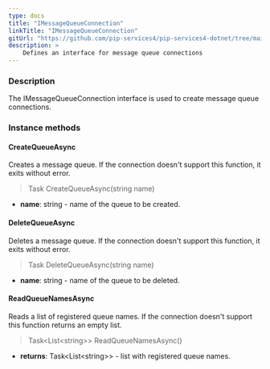 ```yaml
---
type: docs
title: "IMessageQueueConnection"
linkTitle: "IMessageQueueConnection"
gitUrl: "https://github.com/pip-services4/pip-services4-dotnet/tree/main/pip-services4-messaging-dotnet"
description: >
    Defines an interface for message queue connections
---
```


### Description

The IMessageQueueConnection interface is used to create message queue connections.

### Instance methods

#### CreateQueueAsync
Creates a message queue.
If the connection doesn't support this function, it exits without error.

> Task CreateQueueAsync(string name)

- **name**: string - name of the queue to be created.

#### DeleteQueueAsync
Deletes a message queue.
If the connection doesn't support this function, it exits without error.

> Task DeleteQueueAsync(string name)

- **name**: string - name of the queue to be deleted.

#### ReadQueueNamesAsync
Reads a list of registered queue names. If the connection doesn't support this function returns an empty list.

> Task\<List\<string\>\> ReadQueueNamesAsync()

- **returns**: Task\<List\<string\>\> - list with registered queue names.

